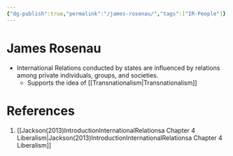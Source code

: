 ```yaml
---
{"dg-publish":true,"permalink":"/james-rosenau/","tags":["IR-People"]}
---
```


# James Rosenau

- International Relations conducted by states are influenced by relations among private individuals, groups, and societies.
	- Supports the idea of [[Transnationalism\|Transnationalism]]

# References
1. [[Jackson(2013)IntroductionInternationalRelationsa Chapter 4 Liberalism\|Jackson(2013)IntroductionInternationalRelationsa Chapter 4 Liberalism]]
